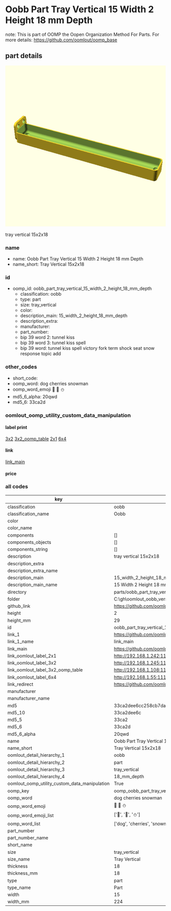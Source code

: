 # Oobb Part Tray Vertical 15 Width 2 Height 18 mm Depth  

note: This is part of OOMP the Oopen Organization Method For Parts. For more details: https://github.com/oomlout/oomp_base

##  part details
  

[![](3dpr.png)](3dpr.png)

tray vertical 15x2x18



### name
* name: Oobb Part Tray Vertical 15 Width 2 Height 18 mm Depth
* name_short: Tray Vertical 15x2x18 
### id
* oomp_id: oobb_part_tray_vertical_15_width_2_height_18_mm_depth
  * classification: oobb
  * type: part
  * size: tray_vertical
  * color: 
  * description_main: 15_width_2_height_18_mm_depth
  * description_extra: 
  * manufacturer: 
  * part_number: 
  * bip 39 word 2: tunnel kiss
  * bip 39 word 3: tunnel kiss spell
  * bip 39 word: tunnel kiss spell victory fork term shock seat snow response topic add

### other_codes
* short_code: 
* oomp_word: dog cherries snowman
* oomp_word_emoji :dog: :cherries: :snowman:
* md5_6_alpha: 20qwd
* md5_6: 33ca2d






### oomlout_oomp_utility_custom_data_manipulation
#### label print
[3x2](http://192.168.1.245:1112/?label=oomp%2020qwd)
[3x2_oomp_table](http://192.168.1.108:1112/?label=oomp%2020qwd)
[2x1](http://192.168.1.242:1112/?label=oomp%2020qwd)
[6x4](http://192.168.1.55:1112/?label=oomp%2020qwd)    

#### link

[link_main](https://github.com/oomlout/oomlout_oobb_version_4_generated_parts/tree/main/navigation_oomp/oobb/part/tray_vertical/15_width_2_height_18_mm_depth/part)                              

#### price







### all codes 
| key | value |  
| --- | --- |  
| classification | oobb |  
| classification_name | Oobb |  
| color |  |  
| color_name |  |  
| components | [] |  
| components_objects | [] |  
| components_string | [] |  
| description | tray vertical 15x2x18 |  
| description_extra |  |  
| description_extra_name |  |  
| description_main | 15_width_2_height_18_mm_depth |  
| description_main_name | 15 Width 2 Height 18 mm Depth |  
| directory | parts/oobb_part_tray_vertical_15_width_2_height_18_mm_depth |  
| folder | C:\gh\oomlout_oobb_version_4_generated_parts\parts\oobb_part_tray_vertical_15_width_2_height_18_mm_depth |  
| github_link | https://github.com/oomlout/oomlout_oomp_part_src/tree/main/parts/oobb_part_tray_vertical_15_width_2_height_18_mm_depth |  
| height | 2 |  
| height_mm | 29 |  
| id | oobb_part_tray_vertical_15_width_2_height_18_mm_depth |  
| link_1 | https://github.com/oomlout/oomlout_oobb_version_4_generated_parts/tree/main/navigation_oomp/oobb/part/tray_vertical/15_width_2_height_18_mm_depth/part |  
| link_1_name | link_main |  
| link_main | https://github.com/oomlout/oomlout_oobb_version_4_generated_parts/tree/main/navigation_oomp/oobb/part/tray_vertical/15_width_2_height_18_mm_depth/part |  
| link_oomlout_label_2x1 | http://192.168.1.242:1112/?label=oomp%2020qwd |  
| link_oomlout_label_3x2 | http://192.168.1.245:1112/?label=oomp%2020qwd |  
| link_oomlout_label_3x2_oomp_table | http://192.168.1.108:1112/?label=oomp%2020qwd |  
| link_oomlout_label_6x4 | http://192.168.1.55:1112/?label=oomp%2020qwd |  
| link_redirect | https://github.com/oomlout/oomlout_oobb_version_4_generated_parts/tree/main/parts/oobb_tray_vertical_15_02_18 |  
| manufacturer |  |  
| manufacturer_name |  |  
| md5 | 33ca2dee6cc258cb7dadbf3ba25eb754 |  
| md5_10 | 33ca2dee6c |  
| md5_5 | 33ca2 |  
| md5_6 | 33ca2d |  
| md5_6_alpha | 20qwd |  
| name | Oobb Part Tray Vertical 15 Width 2 Height 18 mm Depth |  
| name_short | Tray Vertical 15x2x18  |  
| oomlout_detail_hierarchy_1 | oobb |  
| oomlout_detail_hierarchy_2 | part |  
| oomlout_detail_hierarchy_3 | tray_vertical |  
| oomlout_detail_hierarchy_4 | 18_mm_depth |  
| oomlout_oomp_utility_custom_data_manipulation | True |  
| oomp_key | oomp_oobb_part_tray_vertical_15_width_2_height_18_mm_depth |  
| oomp_word | dog cherries snowman |  
| oomp_word_emoji | :dog: :cherries: :snowman: |  
| oomp_word_emoji_list | [':dog:', ':cherries:', ':snowman:'] |  
| oomp_word_list | ['dog', 'cherries', 'snowman'] |  
| part_number |  |  
| part_number_name |  |  
| short_name |  |  
| size | tray_vertical |  
| size_name | Tray Vertical |  
| thickness | 18 |  
| thickness_mm | 18 |  
| type | part |  
| type_name | Part |  
| width | 15 |  
| width_mm | 224 |  
